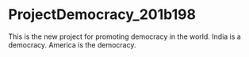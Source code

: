 # ProjectDemocracy_201b198
This is the new project for promoting democracy in the world.
India is a democracy.
America is the democracy.